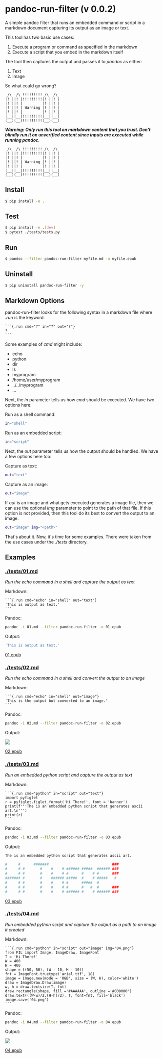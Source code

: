 # pandoc-run-filter (v 0.0.2)

A simple pandoc filter that runs an embedded command or script in a markdown document capturing its output as an image or text.

This tool has two basic use cases:

1. Execute a program or command as specified in the markdown
2. Execute a script that you embed in the markdown itself

The tool then captures the output and passes it to *pandoc* as either:

1. Text
2. Image

So what could go wrong?

```
 /\  /\ !!!!!!!!! /\  /\
|! ||! |!!!!!!!!!|! ||! |
|! ||! |         |! ||! |
|! ||! | Warning |! ||! |
|! ||! |         |! ||! |
|__||__|!!!!!!!!!|__||__|
(__)(__)!!!!!!!!!(__)(__)
```

***Warning: Only run this tool on markdown content that you trust. Don't blindly run it on unverified content since inputs are executed while running pandoc.***

```
 /\  /\ !!!!!!!!! /\  /\
|! ||! |!!!!!!!!!|! ||! |
|! ||! |         |! ||! |
|! ||! | Warning |! ||! |
|! ||! |         |! ||! |
|__||__|!!!!!!!!!|__||__|
(__)(__)!!!!!!!!!(__)(__)
```

## Install

```bash
$ pip install -e .
```

## Test

```bash
$ pip install -e .[dev]
$ pytest ./tests/tests.py
```

## Run

```bash
$ pandoc --filter pandoc-run-filter myfile.md -o myfile.epub
```

## Uninstall

```bash
$ pip uninstall pandoc-run-filter -y
```

## Markdown Options

pandoc-run-filter looks for the following syntax in a markdown file where *.run* is the keyword.

``````
```{.run cmd="?" in="?" out="?"}
?
```
``````

Some examples of *cmd* might include:

* echo
* python
* dir
* ls
* myprogram
* /home/user/myprogram
* ../../myprogram
* ...

Next, the *in* parameter tells us how *cmd* should be executed. We have two options here:

Run as a shell command:

```bash
in="shell"
```

Run as an embedded script:

```bash
in="script"
```

Next, the *out* parameter tells us how the output should be handled. We have a few options here too:

Capture as text:

```bash
out="text"
```

Capture as an image:

```bash
out="image"
```

If *out* is an image and what gets executed generates a image file, then we can use the optional *img* parameter to point to the path of that file. If this option is not provided, then this tool do its best to convert the output to an image.

```bash
out="image" img="<path>"
```

That's about it. Now, it's time for some examples. There were taken from the use cases under the *./tests* directory.


## Examples

### [./tests/01.md](./tests/01.md)

*Run the echo command in a shell and capture the output as text*

Markdown:

``````
```{.run cmd="echo" in="shell" out="text"}
'This is output as text.'
```
``````

Pandoc:

```bash
pandoc -i 01.md --filter pandoc-run-filter -o 01.epub
```

Output:

```bash
'This is output as text.'
```

[01.epub](./epubs/01.epub)


### [./tests/02.md](./tests/02.md)

*Run the echo command in a shell and convert the output to an image*

Markdown:

``````
```{.run cmd="echo" in="shell" out="image"}
'This is the output but converted to an image.'
```
``````

Pandoc:

```bash
pandoc -i 02.md --filter pandoc-run-filter -o 02.epub
```

Output:

![](./images/02.png)

[02.epub](./epubs/02.epub)


### [./tests/03.md](./tests/03.md)

*Run an embedded python script and capture the output as text*

Markdown:

``````
```{.run cmd="python" in="script" out="text"}
import pyfiglet
r = pyfiglet.figlet_format('Hi There!', font = 'banner')
print(f'''The is an embedded python script that generates ascii art.\n''')
print(r)
```
``````

Pandoc:

```bash
pandoc -i 03.md --filter pandoc-run-filter -o 03.epub
```

Output:

```bash
The is an embedded python script that generates ascii art.

#     #      #######                             ###
#     # #       #    #    # ###### #####  ###### ###
#     # #       #    #    # #      #    # #      ###
####### #       #    ###### #####  #    # #####   #
#     # #       #    #    # #      #####  #
#     # #       #    #    # #      #   #  #      ###
#     # #       #    #    # ###### #    # ###### ###

```

[03.epub](./epubs/03.epub)

### [./tests/04.md](./tests/04.md)

*Run embedded python script and capture the output as a path to an image it created*

Markdown:

``````
```{.run cmd="python" in="script" out="image" img="04.png"}
from PIL import Image, ImageDraw, ImageFont
T = 'Hi There!'
W = 400
H = 400
shape = [(50, 50), (W - 10, H - 10)]
fnt = ImageFont.truetype('arial.ttf', 18)
image = Image.new(mode = 'RGB', size = (W, H), color='white')
draw = ImageDraw.Draw(image)
w, h = draw.textsize(T, fnt)
draw.rectangle(shape, fill ='#AAAAAA', outline ='#000000')
draw.text(((W-w)/2,(H-h)/2), T, font=fnt, fill='black')
image.save('04.png')
```
``````

Pandoc:

```bash
pandoc -i 04.md --filter pandoc-run-filter -o 04.epub
```

Output:

![](./images/04.png)


[04.epub](./epubs/04.epub)
